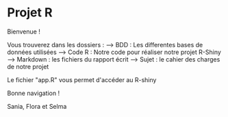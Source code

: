 # Projet R

Bienvenue !

Vous trouverez dans les dossiers :
	--> BDD : Les differentes bases de données utilisées
	--> Code R : Notre code pour réaliser notre projet R-Shiny
	--> Markdown : les fichiers du rapport écrit
	--> Sujet : le cahier des charges de notre projet 

Le fichier "app.R" vous permet d'accéder au R-shiny

Bonne navigation !


Sania, Flora et Selma
 
